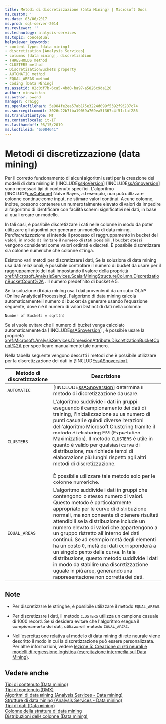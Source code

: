 ```yaml
---
title: Metodi di discretizzazione (Data Mining) | Microsoft Docs
ms.custom: ''
ms.date: 03/06/2017
ms.prod: sql-server-2014
ms.reviewer: ''
ms.technology: analysis-services
ms.topic: conceptual
helpviewer_keywords:
- content types [data mining]
- discretization [Analysis Services]
- columns [data mining], discretization
- THRESHOLDS method
- CLUSTERS method
- DiscretizationBuckets property
- AUTOMATIC method
- EQUAL_AREAS method
- coding [Data Mining]
ms.assetid: 02c0df7b-6ca5-4bd0-ba97-a5826c9da120
author: minewiskan
ms.author: owend
manager: craigg
ms.openlocfilehash: 5e984fe2ea57ab175e3224d099f5392f96287c74
ms.sourcegitcommit: 3026c22b7fba19059a769ea5f367c4f51efaf286
ms.translationtype: MT
ms.contentlocale: it-IT
ms.lasthandoff: 06/15/2019
ms.locfileid: "66084641"
---
```

# <a name="discretization-methods-data-mining"></a>Metodi di discretizzazione (data mining)
  Per il corretto funzionamento di alcuni algoritmi usati per la creazione dei modelli di data mining in [!INCLUDE[ssNoVersion](../../includes/ssnoversion-md.md)] [!INCLUDE[ssASnoversion](../../includes/ssasnoversion-md.md)] sono necessari tipi di contenuto specifici. L'algoritmo [!INCLUDE[msCoName](../../includes/msconame-md.md)] Naive Bayes, ad esempio, non può utilizzare colonne continue come input, né stimare valori continui. Alcune colonne, inoltre, possono contenere un numero talmente elevato di valori da impedire all'algoritmo di identificare con facilità schemi significativi nei dati, in base ai quali creare un modello.  
  
 In tali casi, è possibile discretizzare i dati nelle colonne in modo da poter utilizzare gli algoritmi per generare un modello di data mining. Per*discretizzazione* si intende il processo di raggruppamento in bucket dei valori, in modo da limitare il numero di stati possibili. I bucket stessi vengono considerati come valori ordinati e discreti. È possibile discretizzare sia colonne numeriche che colonne stringa.  
  
 Esistono vari metodi per discretizzare i dati, Se la soluzione di data mining usa dati relazionali, è possibile controllare il numero di bucket da usare per il raggruppamento dei dati impostando il valore della proprietà <xref:Microsoft.AnalysisServices.ScalarMiningStructureColumn.DiscretizationBucketCount%2A> . Il numero predefinito di bucket è 5.  
  
 Se la soluzione di data mining usa i dati provenienti da un cubo OLAP (Online Analytical Processing), l'algoritmo di data mining calcola automaticamente il numero di bucket da generare usando l'equazione seguente, dove n è il numero di valori Distinct di dati nella colonna:  
  
 `Number of Buckets = sqrt(n)`  
  
 Se si vuole evitare che il numero di bucket venga calcolato automaticamente da [!INCLUDE[ssASnoversion](../../includes/ssasnoversion-md.md)] , è possibile usare la proprietà <xref:Microsoft.AnalysisServices.DimensionAttribute.DiscretizationBucketCount%2A> per specificare manualmente tale numero.  
  
 Nella tabella seguente vengono descritti i metodi che è possibile utilizzare per la discretizzazione dei dati in [!INCLUDE[ssASnoversion](../../includes/ssasnoversion-md.md)].  
  
|Metodo di discretizzazione|Descrizione|  
|---------------------------|-----------------|  
|`AUTOMATIC`|[!INCLUDE[ssASnoversion](../../includes/ssasnoversion-md.md)] determina il metodo di discretizzazione da usare.|  
|`CLUSTERS`|L'algoritmo suddivide i dati in gruppi eseguendo il campionamento dei dati di training, l'inizializzazione su un numero di punti casuali e quindi diverse iterazioni dell'algoritmo Microsoft Clustering tramite il metodo di clustering EM (Expectation Maximization). Il metodo `CLUSTERS` è utile in quanto è valido per qualsiasi curva di distribuzione, ma richiede tempi di elaborazione più lunghi rispetto agli altri metodi di discretizzazione.<br /><br /> È possibile utilizzare tale metodo solo per le colonne numeriche.|  
|`EQUAL_AREAS`|L'algoritmo suddivide i dati in gruppi che contengono lo stesso numero di valori. Questo metodo è particolarmente appropriato per le curve di distribuzione normali, ma non consente di ottenere risultati attendibili se la distribuzione include un numero elevato di valori che appartengono a un gruppo ristretto all'interno dei dati continui. Se ad esempio metà degli elementi ha un costo 0, metà dei dati corrisponderà a un singolo punto della curva. In tale distribuzione, questo metodo suddivide i dati in modo da stabilire una discretizzazione uguale in più aree, generando una rappresentazione non corretta dei dati.|  
  
## <a name="remarks"></a>Note  
  
-   Per discretizzare le stringhe, è possibile utilizzare il metodo `EQUAL_AREAS`.  
  
-   Per discretizzare i dati, il metodo `CLUSTERS` utilizza un campione casuale di 1000 record. Se si desidera evitare che l'algoritmo esegua il campionamento dei dati, utilizzare il metodo `EQUAL_AREAS`.  
  
-   Nell'esercitazione relativa al modello di data mining di rete neurale viene descritto il modo in cui la discretizzazione può essere personalizzata. Per altre informazioni, vedere [lezione 5: Creazione di reti neurali e modelli di regressione logistica &#40;esercitazione intermedia sul Data Mining&#41;](../../tutorials/lesson-5-build-models-intermediate-data-mining-tutorial.md).  
  
## <a name="see-also"></a>Vedere anche  
 [Tipi di contenuto &#40;Data mining&#41;](content-types-data-mining.md)   
 [Tipi di contenuto &#40;DMX&#41;](/sql/dmx/content-types-dmx)   
 [Algoritmi di data mining &#40;Analysis Services - Data mining&#41;](data-mining-algorithms-analysis-services-data-mining.md)   
 [Strutture di data mining &#40;Analysis Services - Data mining&#41;](mining-structures-analysis-services-data-mining.md)   
 [Tipi di dati &#40;Data mining&#41;](data-types-data-mining.md)   
 [Colonne della struttura di data mining](mining-structure-columns.md)   
 [Distribuzioni delle colonne &#40;Data mining&#41;](column-distributions-data-mining.md)  
  
  
